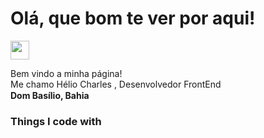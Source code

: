 <h1> Olá, que bom te ver por aqui! </h1><img src="https://emojis.slackmojis.com/emojis/images/1531849430/4246/blob-sunglasses.gif?1531849430" width="30"/>

<p>Bem vindo a minha página! </br> Me chamo Hélio Charles , Desenvolvedor FrontEnd</br/>
<b>Dom Basílio, Bahia </b><img src="https://imagepng.org/wp-content/uploads/2017/06/bandeira-da-bahia-estado.png" width="15"/>

<h3>Things I code with</h3>
